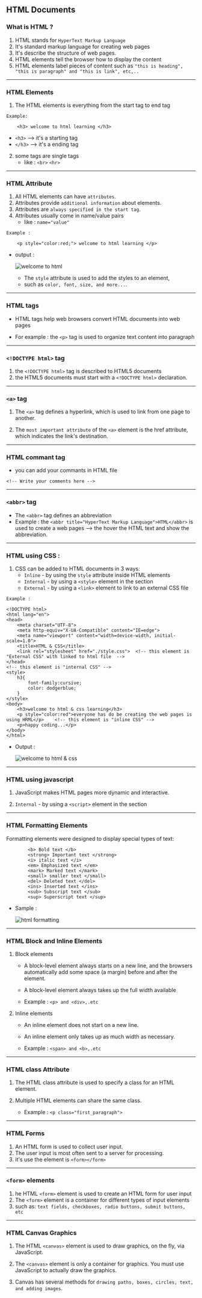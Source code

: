 ## HTML Documents

### What is HTML ?

1. HTML stands for `HyperText Markup Language`
2. It's standard markup language for creating web pages
3. It's describe the structure of web pages.
4. HTML elements tell the browser how to display the content
5. HTML elements label pieces of content such as `"this is heading", "this is paragraph" and "this is link", etc,..`

<hr>

### HTML Elements

1. The HTML elements is everything from the start tag to end tag

```
Example:
    
    <h3> welcome to html learning </h3>

```
- `<h3>` --> it's a starting tag   
- `</h3>` -->  it's a ending tag

2. some tags are single tags
    - like : `<br>` `<hr>` 

<hr>

### HTML Attribute

1. All HTML elements can have `attributes`.
2. Attributes provide `additional information` about elements.
3. Attributes are `always specified in the start tag`.
4. Attributes usually come in name/value pairs 
    - like :  `name="value"`
```
Example :

    <p style="color:red;"> welcome to html learning </p>
```

- output : 
    
    ![welcome to html](./pictures/welcome-to-html.png)

    - The `style` attribute is used to add the styles to an element, 
    - such as `color, font, size, and more...`.

<hr>

### HTML tags

- HTML tags help web browsers convert HTML documents into web pages

-  For example : the `<p>` tag is used to organize text content into paragraph

<hr>

### `<!DOCTYPE html>` tag

1. the `<!DOCTYPE html>` tag is described to HTML5 documents
2. the HTML5 documents must start with a `<!DOCTYPE html>` declaration.

<hr>

### `<a>` tag 

1. The `<a>` tag defines a hyperlink, which is used to link from one page to another.

2. The `most important attribute` of the `<a>` element is the href attribute, which indicates the link's destination.

<hr>

### HTML commant tag

- you can add your commants in HTML file
```
<!-- Write your comments here -->
``` 
<hr>

### `<abbr>` tag

- The `<abbr>` tag defines an abbreviation
- Example : the `<abbr title="HyperText Markup Language">HTML</abbr>` is used to create a web pages --> the hover the HTML text and show the abbreviation.

<hr>

### HTML using CSS : 

1. CSS can be added to HTML documents in 3 ways:
    - `Inline` - by using the `style` attribute inside HTML elements
    - `Internal` - by using a `<style>` element in the <head> section
    - `External` - by using a `<link>` element to link to an external CSS file

```
Example :

<!DOCTYPE html>
<html lang="en">
<head>
    <meta charset="UTF-8">
    <meta http-equiv="X-UA-Compatible" content="IE=edge">
    <meta name="viewport" content="width=device-width, initial-scale=1.0">
    <title>HTML & CSS</title>
    <link rel="stylesheet" href="./style.css">  <!-- this element is "External CSS" with linked to html file  -->
</head>
<!-- this element is "internal CSS" -->
<style>
    h3{
        font-family:cursive;
        color: dodgerblue;
    }
</style>
<body>
    <h3>welcome to html & css learning</h3>
    <p style="color:red">everyone has do be creating the web pages is using HRML</p>    <!-- this element is "inline CSS" -->
    <p>happy coding...</p>
</body>
</html>
```

- Output : 

    ![welcome to html & css](./pictures/welcome-to-html-css.png)

<hr>

### HTML using javascript

1. JavaScript makes HTML pages more dynamic and interactive.

2. `Internal` - by using a `<script>` element in the <head> section
<hr>

### HTML Formatting Elements
Formatting elements were designed to display special types of text:
```
        <b> Bold text </b>   
        <strong> Important text </strong>   
        <i> italic text </i>
        <em> Emphasized text </em>
        <mark> Marked text </mark> 
        <small> smaller text </small> 
        <del> Deleted text </del> 
        <ins> Inserted text </ins> 
        <sub> Subscript text </sub>
        <sup> Superscript text </sup>

```
- Sample :

    ![html formatting](./pictures/html-formtting.png)


<hr>

### HTML Block and Inline Elements

1. Block elements
    - A block-level element always starts on a new line, and the browsers automatically add some space (a margin) before and after the element.

    - A block-level element always takes up the full width available

    - Example : `<p> and <div>,.etc`

2. Inline elements

    - An inline element does not start on a new line.

    - An inline element only takes up as much width as necessary.

    - Example : `<span> and <b>,.etc`

<hr>

### HTML class Attribute
1. The HTML class attribute is used to specify a class for an HTML element.

2. Multiple HTML elements can share the same class.

    - Example : `<p class="first_paragraph">`

<hr>

### HTML Forms

1. An HTML form is used to collect user input. 
2. The user input is most often sent to a server for processing.
3. it's use the element is `<form></form>`

<hr>

### `<form>` elements

1. he HTML `<form>` element is used to create an HTML form for user input
2. The `<form>` element is a container for different types of input elements 
3. such as: `text fields, checkboxes, radio buttons, submit buttons, etc`

<hr>

### HTML Canvas Graphics

1. The HTML `<canvas>` element is used to draw graphics, on the fly, via JavaScript.

2. The `<canvas>` element is only a container for graphics. You must use JavaScript to actually draw the graphics.

3. Canvas has several methods for `drawing paths, boxes, circles, text, and adding images`.


